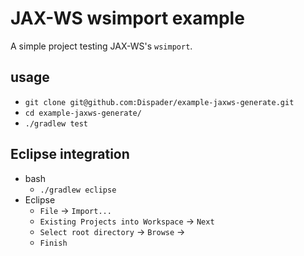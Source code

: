# JAX-WS wsimport example

A simple project testing JAX-WS's `wsimport`.

## usage

* `git clone git@github.com:Dispader/example-jaxws-generate.git`
* `cd example-jaxws-generate/`
* `./gradlew test`

## Eclipse integration

* bash
  * `./gradlew eclipse`
* Eclipse
  * `File` -> `Import...`
  * `Existing Projects into Workspace` -> `Next`
  * `Select root directory` -> `Browse` -> <project directory>
  * `Finish`

